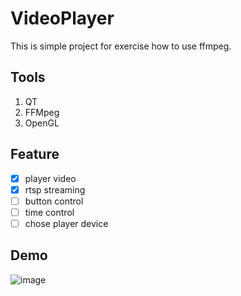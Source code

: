 # VideoPlayer

This is simple project for exercise how to use ffmpeg.

## Tools
1. QT
2. FFMpeg
3. OpenGL

## Feature
- [x] player video 
- [x] rtsp streaming 
- [ ] button control
- [ ] time control
- [ ] chose player device

## Demo
![image](https://i.imgur.com/TAvfKSb.gif)
